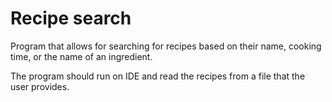 # Recipe search

Program that allows for searching for recipes based on their name, cooking time, or the name of an ingredient.

The program should run on IDE and read the recipes from a file that the user provides.
